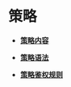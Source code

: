 # 策略<a name="iam_01_0017"></a>

-   **[策略内容](策略内容.md)**  

-   **[策略语法](策略语法.md)**  

-   **[策略鉴权规则](策略鉴权规则.md)**  


